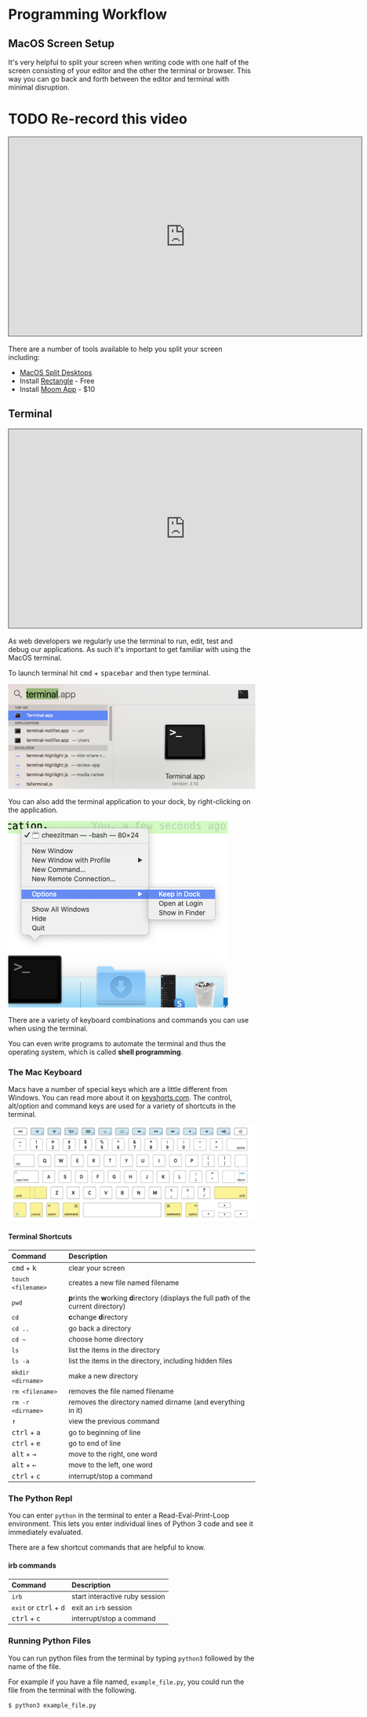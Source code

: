 # Programming Workflow

## MacOS Screen Setup

It's very helpful to split your screen when writing code with one half of the screen consisting of your editor and the other the terminal or browser.  This way you can go back and forth between the editor and terminal with minimal disruption. 

# TODO Re-record this video

<iframe src="https://adaacademy.hosted.panopto.com/Panopto/Pages/Embed.aspx?id=d9dba6a8-04d8-4161-8950-abd6002cb7c7&autoplay=false&offerviewer=true&showtitle=true&showbrand=false&start=0&interactivity=all" width=720 height=405 style="border: 1px solid #464646;" allowfullscreen allow="autoplay"></iframe>

There are a number of tools available to help you split your screen including:

* [MacOS Split Desktops](https://www.digitaltrends.com/computing/how-to-use-split-view-on-a-mac/)
* Install [Rectangle](https://rectangleapp.com/) - Free
* Install [Moom App](https://manytricks.com/moom/) - $10

## Terminal

<iframe src="https://adaacademy.hosted.panopto.com/Panopto/Pages/Embed.aspx?id=2cdaf784-ea88-4e27-872f-abd6002f4863&autoplay=false&offerviewer=true&showtitle=true&showbrand=false&start=0&interactivity=all" width=720 height=405 style="border: 1px solid #464646;" allowfullscreen allow="autoplay"></iframe>

As web developers we regularly use the terminal to run, edit, test and debug our applications.  As such it's important to get familiar with using the MacOS terminal. 

To launch terminal hit <kbd>cmd</kbd> + <kbd>spacebar</kbd> and then type terminal.  

![launch terminal](images/launch-terminal.png)

You can also add the terminal application to your dock, by right-clicking on the application. 

![add terminal to dock](images/add-to-dock.png)

There are a variety of keyboard combinations and commands you can use when using the terminal.

You can even write programs to automate the terminal and thus the operating system, which is called **shell programming**.  

### The Mac Keyboard

Macs have a number of special keys which are a little different from Windows.  You can read more about it on [keyshorts.com](https://keyshorts.com/blogs/blog/41999105-the-ultimate-guide-to-macbook-keyboard).  The control, alt/option and command keys are used for a variety of shortcuts in the terminal.

![Mac Keyboard Diagram](images/keyboard.png)

#### Terminal Shortcuts

| Command                             | Description                                                                                         |
| :---------------------------------- | :-------------------------------------------------------------------------------------------------- |
| <kbd>cmd</kbd> + <kbd>k</kbd>       | clear your screen                                                                                   |
| `touch <filename>`                  | creates a new file named filename                                                                   |
| `pwd`                               | <b>p</b>rints the <b>w</b>orking <b>d</b>irectory (displays the full path of the current directory) |
| `cd`                                | <b>c</b>change <b>d</b>irectory                                                                     |
| `cd ..`                             | go back a directory                                                                                 |
| `cd ~`                              | choose home directory                                                                               |
| `ls`                                | list the items in the directory                                                                     |
| `ls -a`                             | list the items in the directory, including hidden files                                             |
| `mkdir <dirname>`                   | make a new directory                                                                                |
| `rm <filename>`                     | removes the file named filename                                                                     |
| `rm -r <dirname>`                   | removes the directory named dirname (and everything in it)                                          |
| <kbd>&#8593;</kbd>                  | view the previous command                                                                           |
| <kbd>ctrl</kbd> + <kbd>a</kbd>      | go to beginning of line                                                                             |
| <kbd>ctrl</kbd> + <kbd>e</kbd>      | go to end of line                                                                                   |
| <kbd>alt</kbd> + <kbd>&#8594;</kbd> | move to the right, one word                                                                         |
| <kbd>alt</kbd> + <kbd>&#8592;</kbd> | move to the left, one word                                                                          |
| <kbd>ctrl</kbd> + <kbd>c</kbd>      | interrupt/stop a command                                                                            |

### The Python Repl

You can enter `python` in the terminal to enter a Read-Eval-Print-Loop environment.  This lets you enter individual lines of Python 3 code and see it immediately evaluated.

There are a few shortcut commands that are helpful to know.

#### irb commands

| Command                                  | Description                    |
| :--------------------------------------- | :----------------------------- |
| `irb`                                    | start interactive ruby session |
| `exit` or <kbd>ctrl</kbd> + <kbd>d</kbd> | exit an `irb` session          |
| <kbd>ctrl</kbd> + <kbd>c</kbd>           | interrupt/stop a command       |

### Running Python Files

You can run python files from the terminal by typing `python3` followed by the name of the file.  

For example if you have a file named, `example_file.py`, you could run the file from the terminal with the following.

```bash
$ python3 example_file.py
```



